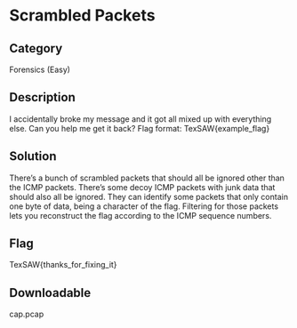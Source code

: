 # Scrambled Packets

## Category
Forensics (Easy)

## Description
I accidentally broke my message and it got all mixed up with everything else. Can you help me get it back? 
Flag format: TexSAW{example_flag}

## Solution
There’s a bunch of scrambled packets that should all be ignored other than the ICMP packets. There’s some decoy ICMP packets with junk data that should also all be ignored. They can identify some packets that only contain one byte of data, being a character of the flag. Filtering for those packets lets you reconstruct the flag according to the ICMP sequence numbers. 

## Flag
TexSAW{thanks_for_fixing_it}

## Downloadable
cap.pcap

